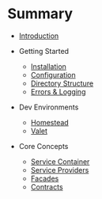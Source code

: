 # Summary

* [Introduction](readme.md)
* Getting Started
    * [Installation](installation.md)
    * [Configuration](configuration.md)
	* [Directory Structure](structure.md)
	* [Errors & Logging](errors.md)

* Dev Environments
	* [Homestead](homestead.md)
	* [Valet](valet.md)

* Core Concepts
	* [Service Container](container.md)
	* [Service Providers](providers.md)
	* [Facades](facades.md)
	* [Contracts](contracts)